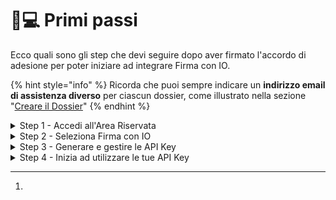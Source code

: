 # 👩💻 Primi passi

Ecco quali sono gli step che devi seguire dopo aver firmato l'accordo di adesione per poter iniziare ad integrare Firma con IO.

{% hint style="info" %}
Ricorda che puoi sempre indicare un **indirizzo email di assistenza diverso** per ciascun dossier, come illustrato nella sezione "[Creare il Dossier](https://docs.pagopa.it/manuale-operativo-di-firma-con-io/creare-il-dossier#vuoi-aggiungere-una-email-di-assistenza-specifica-per-il-dossier)"
{% endhint %}

<details>

<summary>Step 1 - Accedi all'Area Riservata</summary>

&#x20;                               <img src="../.gitbook/assets/Screenshot 2023-09-15 alle 11.44.26.png" alt="" data-size="original">&#x20;

Entra nell'[Area Riservata](https://selfcare.pagopa.it/auth/login) e seleziona il tuo Ente per poter iniziare a creare le API Key che ti serviranno per integrarti con Firma con IO.

</details>

<details>

<summary>Step 2 - Seleziona Firma con IO</summary>

Dopo essere entrato nell'Area Riservata del tuo Ente seleziona "Firma con IO" dalla lista dei prodotti attivi. Successivamente, atterrerai nella pagina "**Panoramica**" dove avrai sempre la possibilità di:

1. **Modificare l'email di assistenza dell'Ente** che è stata data, durante la fase di adesione, come riferimento da dare al cittadino che dovesse chiederci supporto su dubbi di competenza dell'Ente (e.g., il documento inviato contiene un errore)
2. Visualizzare i **riferimenti relativi alla fase di integrazione e di produzione per richiedere assistenza tecnica**.

La **Fase di Integrazione** è la fase in cui ti trovi quando stai integrando per la prima volta Firma con IO e quindi stai effettuando diversi test per capirne il corretto funzionamento. La **Fase di Produzione** invece si avvia quando sarai pronto ad inviare le richieste di firme (ai costi stabiliti nel contratto) a tutti gli utenti che utilizzano l'app IO!



</details>

<details>

<summary>Step 3 - Generare e gestire le API Key</summary>

Il pannello "**API Key**" ti permetterà di generare e gestire le API Key da utilizzare per l'ambiente di test e di gestire le API Key dell'ambiente di produzione.

Per ogni **nuova API Key di test** dovrai:

1. **Assegnare un nome** identificativo all'API Key o utilizzare quello impostato in automatico;
2. **Aggiungere uno o più indirizzi IP** delle macchine che invieranno le richieste;
3. **Aggiungere uno o più codici fiscali** delle persone (già utenti dell’App IO) che testeranno i vari flussi.

<mark style="color:red;">**Ricorda che senza l'inserimento di Indirizzi IP o codici fiscali, non potrai  testare il flusso**</mark>[<mark style="color:red;">**!**</mark>](#user-content-fn-1)[^1]

</details>

<details>

<summary>Step 4 - Inizia ad utilizzare le tue API Key</summary>

Dopo aver generato e popolato le API Key non ti resta altro che iniziare ad utilizzarle!

</details>

[^1]: 

